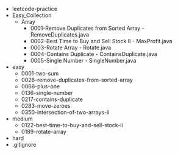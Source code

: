 - leetcode-practice
- Easy_Collection
    - Array
        - 0001-Remove Duplicates from Sorted Array  - RemoveDuplicates.java
        - 0002-Best Time to Buy and Sell Stock II   - MaxProfit.java
        - 0003-Rotate Array                         - Rotate.java
        - 0004-Contains Duplicate                   - ContainsDuplicate.java
        - 0005-Single Number                        - SingleNumber.java
- easy
  - 0001-two-sum
  - 0026-remove-duplicates-from-sorted-array
  - 0066-plus-one
  - 0136-single-number
  - 0217-contains-duplicate
  - 0283-move-zeroes
  - 0350-intersection-of-two-arrays-ii
- medium
    - 0122-best-time-to-buy-and-sell-stock-ii
    - 0189-rotate-array
- hard
- .gitignore
